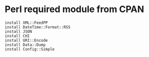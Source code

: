 Perl required module from CPAN
==============================

    install XML::FeedPP
    install DateTime::Format::RSS
    install JSON
    install CHI
    install URI::Encode
    install Data::Dump
    install Config::Simple

